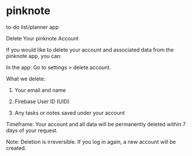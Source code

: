 # pinknote
to-do list/planner app


Delete Your pinknote Account

If you would like to delete your account and associated data from the pinknote app, you can:

In the app:
Go to settings > delete account.


What we delete:

1. Your email and name

2. Firebase User ID (UID)

3. Any tasks or notes saved under your account



Timeframe:
Your account and all data will be permanently deleted within 7 days of your request.

Note: Deletion is irreversible. If you log in again, a new account will be created.
